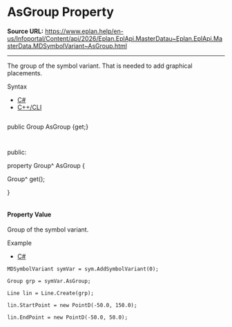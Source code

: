 # AsGroup Property

**Source URL:** https://www.eplan.help/en-us/Infoportal/Content/api/2026/Eplan.EplApi.MasterDatau~Eplan.EplApi.MasterData.MDSymbolVariant~AsGroup.html

---

The group of the symbol variant. That is needed to add graphical placements.

Syntax

- [C#](#i-syntax-CS)
- [C++/CLI](#i-syntax-CPP2005)

```
```
public Group AsGroup {get;}
```
```

```
```
public:

property Group^ AsGroup {

   Group^ get();

}
```
```

#### Property Value

Group of the symbol variant.

Example

- [C#](#i-tab-content-51aef15b-314c-4e1d-b0df-a95059ef0675)

```
MDSymbolVariant symVar = sym.AddSymbolVariant(0);

Group grp = symVar.AsGroup;

Line lin = Line.Create(grp);

lin.StartPoint = new PointD(-50.0, 150.0);

lin.EndPoint = new PointD(-50.0, 50.0);
```
